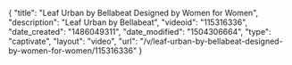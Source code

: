 {
    "title": "Leaf Urban by Bellabeat   Designed by Women for Women",
    "description": "Leaf Urban by Bellabeat",
    "videoid": "115316336",
    "date_created": "1486049311",
    "date_modified": "1504306664",
    "type": "captivate",
    "layout": "video",
    "url": "\/v\/leaf-urban-by-bellabeat-designed-by-women-for-women\/115316336"
}